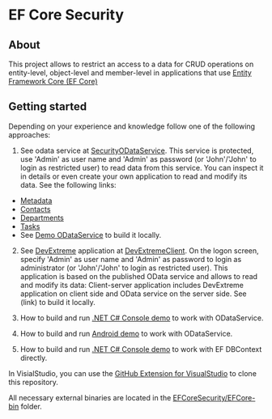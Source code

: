 # EF Core Security 
## About 

This project allows to restrict an access to a data for CRUD operations on entity-level, object-level and member-level in applications that use [Entity Framework Core (EF Core)](https://github.com/aspnet/EntityFramework/wiki)

## Getting started 

Depending on your experience and knowledge follow one of the following approaches:

1. See odata service at [SecurityODataService](http://efcoresecurityodataservicedemo.azurewebsites.net/). This service is protected, use 'Admin' as user name and 'Admin' as password (or 'John'/'John' to login as restricted user) to read data from this service. You can inspect it in details or even create your own application to read and modify its data. See the following links:
  - [Metadata](http://efcoresecurityodataservicedemo.azurewebsites.net/$metadata)
  - [Contacts](http://efcoresecurityodataservicedemo.azurewebsites.net/Contacts)
  - [Departments](http://efcoresecurityodataservicedemo.azurewebsites.net/Departments)
  - [Tasks](http://efcoresecurityodataservicedemo.azurewebsites.net/Tasks)
  - See [Demo ODataService](https://github.com/DevExpress/EF-Core-Security/tree/master/EFCoreSecurityDemos/EFCoreSecurityODataService) to build it locally.

2. See [DevExtreme](http://js.devexpress.com/) application at [DevExtremeClient](http://efcoresecuritydevextremedemoweb.azurewebsites.net). On the logon screen, specify 'Admin' as user name and 'Admin' as password to login as administrator (or 'John'/'John' to login as restricted user). This application is based on the published OData service and allows to read and modify its data: Client-server application includes DevExtreme application on client side and OData service on the server side. See (link) to build it locally.

3. How to build and run [.NET C# Console demo](link) to work with ODataService.

4. How to build and run [Android demo](link) to work with ODataService.

5. How to build and run [.NET C# Console demo](link) to work with EF DBContext directly.

In VisialStudio, you can use the [GitHub Extension for VisualStudio](https://visualstudio.github.com/) to clone this repository.

All necessary external binaries are located in the [EFCoreSecurity/EFCore-bin](https://github.com/DevExpress/EF-Core-Security/tree/master/EFCoreSecurity/EFCore-bin) folder.
